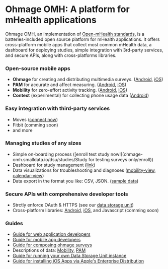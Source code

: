 # Ohmage OMH: A platform for mHealth applications
Ohmage OMH, an implementation of [Open-mHealth standards](http://www.openmhealth.org/), is a batteries-included open source platform for mHealth applications. It offers cross-platform mobile apps that collect most common mHealth data, a dashboard for deploying studies, simple integration with 3rd-party services, and secure APIs, along with cross-platforms libraries.

### Open-source mobile apps
  * **Ohmage** for creating and distributing multimedia surveys. ([Android](https://play.google.com/store/apps/details?id=io.smalldatalab.android.ohmage), [iOS](https://ohmage-omh.smalldata.io/ios/ohmage.html))
  * **PAM** for accurate and affect measuring. ([Android](https://play.google.com/store/apps/details?id=io.smalldatalab.android.pam), [iOS](https://ohmage-omh.smalldata.io/ios/pam.html))
  * **Mobility** for zero-effort activity tracking. ([Android](https://play.google.com/store/apps/details?id=io.smalldatalab.android.mobility), [iOS](https://ohmage-omh.smalldata.io/ios/mobility.html))
  * **Context** (experimental) for collecting phone usage data ([Android](https://play.google.com/store/apps/details?id=io.smalldatalab.android.context))


### Easy integration with third-party services
  * Moves ([connect now](https://ohmage-omh.smalldata.io/dsu/shims/authorize/moves))
  * Fitbit (comming soon)
  * and more

### Managing studies of any sizes
  * Simple on-boarding process ([enroll test study now!](ohmage-omh.smalldata.io/dsu/studies/Study for testing surveys only/enroll))
  * Dashboard for study management ([link](https://ohmage-omh.smalldata.io/admin/))
  * Data visualizations for troubleshooting and diagnoses ([mobility-view](https://github.com/smalldatalab/omh-dsu/blob/master/wiki-imgs/mobility-view.png), [calendar-view](https://github.com/smalldatalab/omh-dsu/blob/master/wiki-imgs/calendar-view.png))
  * Data export in the format you like: CSV, JSON. ([sample data](https://github.com/smalldatalab/omh-dsu/blob/master/wiki-imgs/mobility_daily_summary_data_points.csv))

### Secure APIs with comprehensive developer tools
  * Strctly enforce OAuth & HTTPS (see our [data storage unit](https://github.com/smalldatalab/omh-dsu/))
  * Cross-platform libraries: [Android](https://github.com/smalldatalab/android-omh-dsu-client-lib/), [iOS](https://github.com/smalldatalab/ios-omh-dsu-client-lib), and Javascript (comming soon)
  

### Guides
  * [Guide for web application developers](https://github.com/smalldatalab/omh-dsu/wiki/Guide-for-Client-Applications-Developers)
  * [Guide for mobile app developers](https://github.com/smalldatalab/omh-dsu/wiki/Guide-for-Mobile-Apps-Developers)
  * [Guide for composing ohmage surveys](https://github.com/ohmage/server/wiki/3.x-Survey-Structure)
  * Descriptions of data: [Mobility](https://github.com/smalldatalab/omh-dsu/wiki/Mobility-Data), [PAM](https://github.com/smalldatalab/omh-dsu/wiki/PAM-Data)
  * [Guide for running your own Data Storage Unit instance](https://github.com/smalldatalab/omh-dsu/wiki/Guide-for-DSU-(Server)-Installation)
  * [Guide for installing iOS Apps via Apple's Enterprise Distribution](https://docs.google.com/document/d/13_KKPSgMpRekpXThaCmj0RDXoGGuQIij0I6uE96aXLc/edit?usp=sharing)

